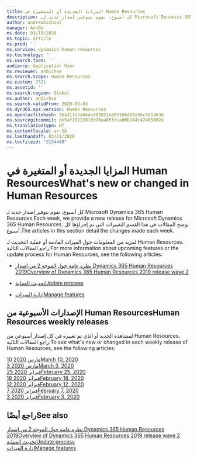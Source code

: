 ```yaml
---
title: المزايا الجديدة أو المتغيرة في Human Resources
description: كل أسبوع، نقوم بتوفير إصدار جديد لـ Microsoft Dynamics 365 Human Resources. توضح المقالات المذكورة هنا التغييرات التي تم تمت كل أسبوع.
author: andreabichsel
manager: AnnBe
ms.date: 03/19/2020
ms.topic: article
ms.prod: ''
ms.service: dynamics-human-resources
ms.technology: ''
ms.search.form: ''
audience: Application User
ms.reviewer: anbichse
ms.search.scope: Human Resources
ms.custom: 7521
ms.assetid: ''
ms.search.region: Global
ms.author: anbichse
ms.search.validFrom: 2020-02-03
ms.dyn365.ops.version: Human Resources
ms.openlocfilehash: 7ba311a3ab6ac482821e485186d81a5bcb91ab38
ms.sourcegitcommit: de5af1912201dd70aa85fdcad0b184c42405802e
ms.translationtype: HT
ms.contentlocale: ar-SA
ms.lasthandoff: 03/21/2020
ms.locfileid: "3154449"
---
```

# <a name="whats-new-or-changed-in-human-resources"></a><span data-ttu-id="59c6c-104">المزايا الجديدة أو المتغيرة في Human Resources</span><span class="sxs-lookup"><span data-stu-id="59c6c-104">What's new or changed in Human Resources</span></span>

<span data-ttu-id="59c6c-105">كل أسبوع، نقوم بتوفير إصدار جديد لـ Microsoft Dynamics 365 Human Resources.</span><span class="sxs-lookup"><span data-stu-id="59c6c-105">Each week, we provide a new release for Microsoft Dynamics 365 Human Resources.</span></span> <span data-ttu-id="59c6c-106">توضح المقالات في هذا القسم التغييرات التي تم إجراؤها كل أسبوع.</span><span class="sxs-lookup"><span data-stu-id="59c6c-106">The articles in this section detail the changes made each week.</span></span>

<span data-ttu-id="59c6c-107">لمزيد من المعلومات حول الميزات القادمة أو عملية التحديث لـ Human Resources، راجع المقالات التالية:</span><span class="sxs-lookup"><span data-stu-id="59c6c-107">For more information about upcoming features or the update process for Human Resources, see the following articles:</span></span>

- [<span data-ttu-id="59c6c-108">نظره عامة حول الموجة 2 من إصدار Dynamics 365 Human Resources  2019</span><span class="sxs-lookup"><span data-stu-id="59c6c-108">Overview of Dynamics 365 Human Resources 2019 release wave 2</span></span>](https://docs.microsoft.com/dynamics365-release-plan/2019wave2/dynamics365-human-resources/)

- [<span data-ttu-id="59c6c-109">تحديث العملية</span><span class="sxs-lookup"><span data-stu-id="59c6c-109">Update process</span></span>](hr-admin-setup-update-process.md)

- [<span data-ttu-id="59c6c-110">إدارة الميزات</span><span class="sxs-lookup"><span data-stu-id="59c6c-110">Manage features</span></span>](hr-admin-manage-features.md)

## <a name="human-resources-weekly-releases"></a><span data-ttu-id="59c6c-111">الإصدارات الأسبوعية من Human Resources</span><span class="sxs-lookup"><span data-stu-id="59c6c-111">Human Resources weekly releases</span></span>

<span data-ttu-id="59c6c-112">لمشاهدة الجديد أو الذي تم تغييره في كل إصدار أسبوعي من Human Resources، راجع المقالات التالية:</span><span class="sxs-lookup"><span data-stu-id="59c6c-112">To see what's new or changed in each weekly release of Human Resources, see the following articles:</span></span>

[<span data-ttu-id="59c6c-113">10 مارس 2020</span><span class="sxs-lookup"><span data-stu-id="59c6c-113">March 10, 2020</span></span>](hr-whats-new-2020-03-10.md)</br>
[<span data-ttu-id="59c6c-114">3 مارس 2020</span><span class="sxs-lookup"><span data-stu-id="59c6c-114">March 3, 2020</span></span>](hr-whats-new-2020-03-03.md)</br>
[<span data-ttu-id="59c6c-115">25 فبراير 2020</span><span class="sxs-lookup"><span data-stu-id="59c6c-115">February 25, 2020</span></span>](hr-whats-new-2020-02-25.md)</br>
[<span data-ttu-id="59c6c-116">18 فبراير 2020</span><span class="sxs-lookup"><span data-stu-id="59c6c-116">February 18, 2020</span></span>](hr-whats-new-2020-02-18.md)</br>
[<span data-ttu-id="59c6c-117">12 فبراير 2020</span><span class="sxs-lookup"><span data-stu-id="59c6c-117">February 12, 2020</span></span>](hr-whats-new-2020-02-12.md)</br>
[<span data-ttu-id="59c6c-118">7 فبراير 2020</span><span class="sxs-lookup"><span data-stu-id="59c6c-118">February 7, 2020</span></span>](hr-whats-new-2020-02-07.md)</br>
[<span data-ttu-id="59c6c-119">3 فبراير 2020</span><span class="sxs-lookup"><span data-stu-id="59c6c-119">February 3, 2020</span></span>](hr-whats-new-2020-02-03.md)

## <a name="see-also"></a><span data-ttu-id="59c6c-120">راجع أيضًا</span><span class="sxs-lookup"><span data-stu-id="59c6c-120">See also</span></span>

[<span data-ttu-id="59c6c-121">نظره عامة حول الموجة 2 من إصدار Dynamics 365 Human Resources  2019</span><span class="sxs-lookup"><span data-stu-id="59c6c-121">Overview of Dynamics 365 Human Resources 2019 release wave 2</span></span>](https://docs.microsoft.com/dynamics365-release-plan/2019wave2/dynamics365-human-resources/)</br>
[<span data-ttu-id="59c6c-122">تحديث العملية</span><span class="sxs-lookup"><span data-stu-id="59c6c-122">Update process</span></span>](hr-admin-setup-update-process.md)</br>
[<span data-ttu-id="59c6c-123">إدارة الميزات</span><span class="sxs-lookup"><span data-stu-id="59c6c-123">Manage features</span></span>](hr-admin-manage-features.md)
